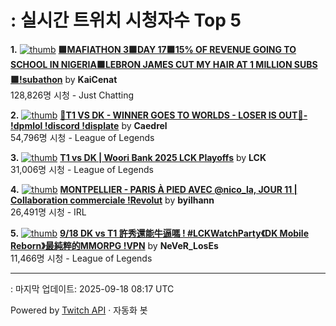 # : 실시간 트위치 시청자수 Top 5

**1.** [![thumb](https://static-cdn.jtvnw.net/previews-ttv/live_user_kaicenat-320x180.jpg)](https://twitch.tv/KaiCenat)
**[🟪MAFIATHON 3🟪DAY 17🟪15% OF REVENUE GOING TO SCHOOL IN NIGERIA🟪LEBRON JAMES CUT MY HAIR AT 1 MILLION SUBS🟪!subathon](https://twitch.tv/KaiCenat)** by **KaiCenat**<br>128,826명 시청  - Just Chatting

**2.** [![thumb](https://static-cdn.jtvnw.net/previews-ttv/live_user_caedrel-320x180.jpg)](https://twitch.tv/Caedrel)
**[🔴T1 VS DK - WINNER GOES TO WORLDS - LOSER IS OUT🔴-  !dpmlol !discord !displate](https://twitch.tv/Caedrel)** by **Caedrel**<br>54,796명 시청  - League of Legends

**3.** [![thumb](https://static-cdn.jtvnw.net/previews-ttv/live_user_lck-320x180.jpg)](https://twitch.tv/LCK)
**[T1 vs DK | Woori Bank 2025 LCK Playoffs](https://twitch.tv/LCK)** by **LCK**<br>31,006명 시청  - League of Legends

**4.** [![thumb](https://static-cdn.jtvnw.net/previews-ttv/live_user_byilhann-320x180.jpg)](https://twitch.tv/byilhann)
**[MONTPELLIER - PARIS À PIED AVEC @nico_la, JOUR 11 | Collaboration commerciale !Revolut](https://twitch.tv/byilhann)** by **byilhann**<br>26,491명 시청  - IRL

**5.** [![thumb](https://static-cdn.jtvnw.net/previews-ttv/live_user_never_loses-320x180.jpg)](https://twitch.tv/NeVeR_LosEs)
**[9/18 DK vs T1 許秀還能牛逼嗎 ! #LCKWatchParty《DK Mobile Reborn》最純粹的MMORPG !VPN](https://twitch.tv/NeVeR_LosEs)** by **NeVeR_LosEs**<br>11,466명 시청  - League of Legends


---
: 마지막 업데이트: 2025-09-18 08:17 UTC

Powered by [Twitch API](https://dev.twitch.tv/docs/api/reference) · 자동화 봇
